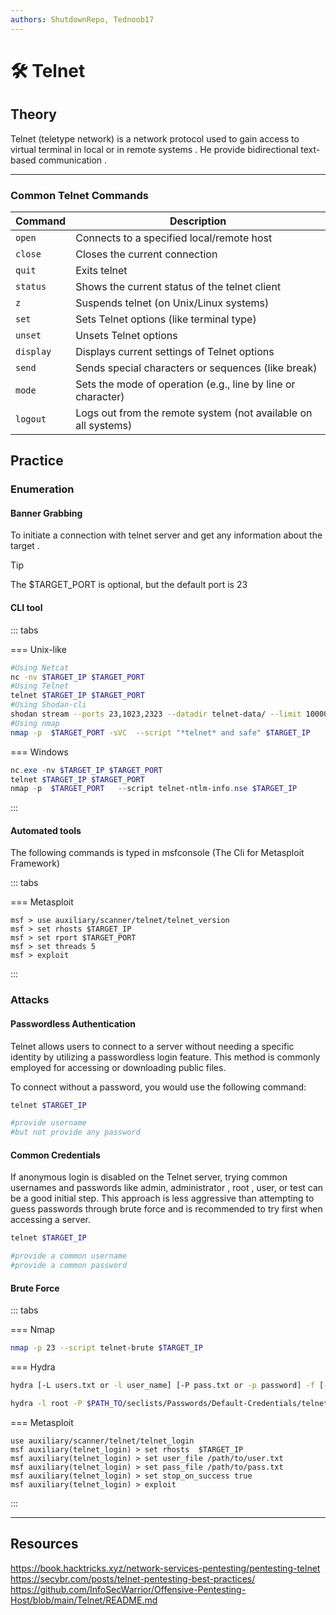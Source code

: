 ```yaml
---
authors: ShutdownRepo, Tednoob17
---
```


# 🛠️ Telnet

## Theory
Telnet (teletype network) is a  network protocol used to gain access to virtual terminal in local or in remote systems . He provide  bidirectional text-based communication .

----
### Common Telnet Commands

| Command   | Description                                                    |
| --------- | -------------------------------------------------------------- |
| `open`    | Connects to a specified local/remote host                      |
| `close`   | Closes the current connection                                  |
| `quit`    | Exits telnet                                                   |
| `status`  | Shows the current status of the telnet client                  |
| `z`       | Suspends telnet (on Unix/Linux systems)                        |
| `set`     | Sets Telnet options (like terminal type)                       |
| `unset`   | Unsets Telnet options                                          |
| `display` | Displays current settings of Telnet options                    |
| `send`    | Sends special characters or sequences (like break)             |
| `mode`    | Sets the mode of operation (e.g., line by line or character)   |
| `logout`  | Logs out from the remote system (not available on all systems) |



## Practice
### Enumeration
#### Banner Grabbing
To initiate a connection with telnet server and get any information about the target .


> [!TIP]
> The $TARGET_PORT is optional, but the default port is 23


#### CLI tool
::: tabs

=== Unix-like

```bash
#Using Netcat
nc -nv $TARGET_IP $TARGET_PORT
#Using Telnet
telnet $TARGET_IP $TARGET_PORT
#Using Shodan-cli
shodan stream --ports 23,1023,2323 --datadir telnet-data/ --limit 10000
#Using nmap
nmap -p  $TARGET_PORT -sVC  --script "*telnet* and safe" $TARGET_IP
```


=== Windows

```powershell
nc.exe -nv $TARGET_IP $TARGET_PORT
telnet $TARGET_IP $TARGET_PORT
nmap -p  $TARGET_PORT   --script telnet-ntlm-info.nse $TARGET_IP
```
:::

#### Automated tools
The following commands is typed in msfconsole (The Cli for Metasploit Framework)

::: tabs

=== Metasploit 

```
msf > use auxiliary/scanner/telnet/telnet_version
msf > set rhosts $TARGET_IP 
msf > set rport $TARGET_PORT
msf > set threads 5
msf > exploit
```
:::


### Attacks 

#### Passwordless Authentication

Telnet allows users to connect to a server without needing a specific identity by utilizing a passwordless login feature. This method is commonly employed for accessing or downloading public files.

To connect without a password, you would use the following command:

```bash
telnet $TARGET_IP

#provide username
#but not provide any password
```
#### Common Credentials

If anonymous login is disabled on the Telnet server, trying common usernames and passwords like admin, administrator , root , user, or test can be a good initial step. This approach is less aggressive than attempting to guess passwords through brute force and is recommended to try first when accessing a server.

```bash
telnet $TARGET_IP

#provide a common username
#provide a common password
```


#### Brute Force

::: tabs

=== Nmap

```bash
nmap -p 23 --script telnet-brute $TARGET_IP
```

=== Hydra

```bash
hydra [-L users.txt or -l user_name] [-P pass.txt or -p password] -f [-S $TARGET_PORT] telnet://$TARGET_IP 

hydra -l root -P $PATH_TO/seclists/Passwords/Default-Credentials/telnet-betterdefaultpasslist.txt $TARGET_IP telnet
```

=== Metasploit

```
use auxiliary/scanner/telnet/telnet_login
msf auxiliary(telnet_login) > set rhosts  $TARGET_IP
msf auxiliary(telnet_login) > set user_file /path/to/user.txt
msf auxiliary(telnet_login) > set pass_file /path/to/pass.txt
msf auxiliary(telnet_login) > set stop_on_success true
msf auxiliary(telnet_login) > exploit
```
:::

---
## Resources 
https://book.hacktricks.xyz/network-services-pentesting/pentesting-telnet  
https://secybr.com/posts/telnet-pentesting-best-practices/  
https://github.com/InfoSecWarrior/Offensive-Pentesting-Host/blob/main/Telnet/README.md  

